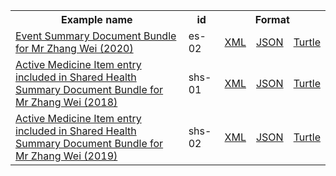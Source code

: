 <table class="list" width="100%">            
   <tr>
     <th>Example name</th>
     <th>id</th>
     <th colspan="3">Format</th>
   </tr>
   <tr>
      <td><a href="Bundle-es-02.html">Event Summary Document Bundle for Mr Zhang Wei (2020)</a></td>
      <td>es-02</td>
      <td><a href="Bundle-es-02.xml.html">XML</a></td>
      <td><a href="Bundle-es-02.json.html">JSON</a></td>
      <td><a href="Bundle-es-02.ttl.html">Turtle</a></td>
   </tr>
   <tr>
      <td><a href="Bundle-shs-01.html">Active Medicine Item entry included in Shared Health Summary Document Bundle for Mr Zhang Wei (2018)</a></td>
      <td>shs-01</td>
      <td><a href="Bundle-shs-01.xml.html">XML</a></td>
      <td><a href="Bundle-shs-01.json.html">JSON</a></td>
      <td><a href="Bundle-shs-01.ttl.html">Turtle</a></td>
   </tr>      
   <tr>
      <td><a href="Bundle-shs-02.html">Active Medicine Item entry included in Shared Health Summary Document Bundle for Mr Zhang Wei (2019)</a></td>
      <td>shs-02</td>
      <td><a href="Bundle-shs-02.xml.html">XML</a></td>
      <td><a href="Bundle-shs-02.json.html">JSON</a></td>
      <td><a href="Bundle-shs-02.ttl.html">Turtle</a></td>
   </tr>             
</table>
